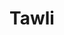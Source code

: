 ---
templateKey: splash
id: 27ed3539-8ac2-4520-8c58-a86bf52195d4
title: Tawli
large: https://res.cloudinary.com/dunew51zn/image/upload/v1617058733/splash/tawli-xl_xl85rv.jpg
small: https://res.cloudinary.com/dunew51zn/image/upload/v1617058733/splash/tawli-md_byby0p.jpg
background: https://res.cloudinary.com/dunew51zn/image/upload/v1617058733/splash/bg-tawli-xl_dwehzx.jpg
---